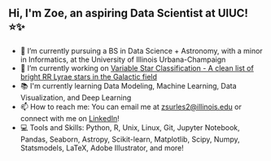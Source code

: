 ## Hi, I'm Zoe, an aspiring Data Scientist at UIUC! ⭐️✨

- 🔭 I’m currently pursuing a BS in Data Science + Astronomy, with a minor in Informatics, at the University of Illinois Urbana-Champaign
- 🌱 I’m currently working on [Variable Star Classification - A clean list of bright RR Lyrae stars in the Galactic field](https://github.com/zsurles/variable_star_classification)
- 📚 I'm currently learning Data Modeling, Machine Learning, Data Visualization, and Deep Learning
- 📫 How to reach me: You can email me at zsurles2@illinois.edu or connect with me on [LinkedIn](https://www.linkedin.com/in/zoe-surles/)!
- 💻 Tools and Skills: Python, R, Unix, Linux, Git, Jupyter Notebook, Pandas, Seaborn, Astropy, Scikit-learn, Matplotlib, Scipy, Numpy, Statsmodels, LaTeX, Adobe Illustrator, and more! 
